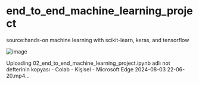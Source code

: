 # end_to_end_machine_learning_project
 
source:hands-on machine learning with scikit-learn, keras, and tensorflow

![image](https://github.com/user-attachments/assets/d3efe667-d1e2-44cd-a31b-e9d26b55a4aa)


Uploading 02_end_to_end_machine_learning_project.ipynb adlı not defterinin kopyası - Colab - Kişisel - Microsoft​ Edge 2024-08-03 22-06-20.mp4…

